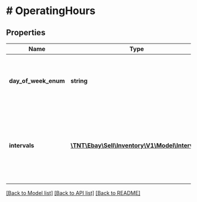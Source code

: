 # # OperatingHours

## Properties

Name | Type | Description | Notes
------------ | ------------- | ------------- | -------------
**day_of_week_enum** | **string** | A &lt;strong&gt;dayOfWeekEnum&lt;/strong&gt; value is required for each day of the week that the store location has regular operating hours. &lt;br&gt;&lt;br&gt;This field is returned if operating hours are defined for the store location. For implementation help, refer to &lt;a href&#x3D;&#39;https://developer.ebay.com/api-docs/sell/inventory/types/api:DayOfWeekEnum&#39;&gt;eBay API documentation&lt;/a&gt; | [optional]
**intervals** | [**\TNT\Ebay\Sell\Inventory\V1\Model\Interval[]**](Interval.md) | This container is used to define the opening and closing times of a store&#39;s working day (defined in the &lt;strong&gt;dayOfWeekEnum&lt;/strong&gt; field). An &lt;strong&gt;intervals&lt;/strong&gt; container is needed for each day of the week that the store location is open. If a store location closes for lunch (or any other period during the day) and then reopens, multiple &lt;strong&gt;open&lt;/strong&gt; and &lt;strong&gt;close&lt;/strong&gt; pairs are needed &lt;br&gt;&lt;br&gt;This container is returned if operating hours are defined for the store location. | [optional]

[[Back to Model list]](../../README.md#models) [[Back to API list]](../../README.md#endpoints) [[Back to README]](../../README.md)

